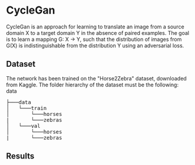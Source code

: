 # CycleGan
CycleGan is an approach for learning to translate an image from a source domain X to a target domain Y in the absence of paired examples. The goal is to learn a mapping G: X → Y, such that the distribution of images from G(X) is indistinguishable from the distribution Y using an adversarial loss.

## Dataset
The network has been trained on the "Horse2Zebra" dataset, downloaded from Kaggle. The folder hierarchy of the dataset must be the following:  
data  
<pre>
├───data  
│   └───train  
│       └───horses
|       └───zebras
│   └───val
│       └───horses
|       └───zebras
</pre>

## Results

